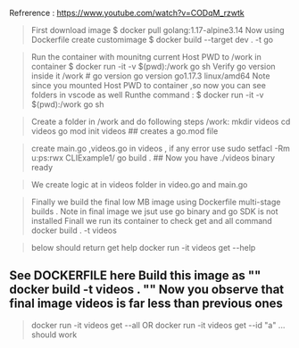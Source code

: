 Refrerence : https://www.youtube.com/watch?v=CODqM_rzwtk
> First download image
$ docker pull golang:1.17-alpine3.14
> Now using Dockerfile create customimage
$ docker build --target dev . -t go

 >Run the container with mounitng current Host PWD to /work in container
$ docker run  -it -v $(pwd):/work go sh
> Verify go version inside it
/work # go version
go version go1.17.3 linux/amd64
> Note since you mounted Host PWD to container ,so now you can see folders in vscode as well
> Runthe command : 
$ docker run  -it -v $(pwd):/work go sh

> Create a folder in /work and do following steps
/work: mkdir videos
cd videos
go mod init videos  ## creates a go.mod file

> create main.go ,videos.go in videos , if any error use sudo setfacl -Rm u:ps:rwx CLIExample1/
> go build .  ## Now you have ./videos binary ready

> We create logic at in videos folder in video.go and main.go

> Finally we build the final low MB image using Dockerfile multi-stage builds . Note in final image we jsut use go binary and go SDK is not installed 
> Finall we run its container to check get and all command
docker build . -t videos

> below should return get help
docker run -it videos get --help  

## See DOCKERFILE here  Build this image as "" docker build -t videos .  "" Now you observe that final image videos is far less than previous ones
> docker run -it videos get --all  OR docker run -it videos get --id "a"   ... should work
